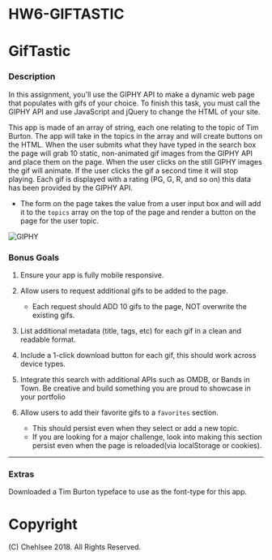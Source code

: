 # HW6-GIFTASTIC
# GifTastic

### Description

In this assignment, you'll use the GIPHY API to make a dynamic web page that populates with gifs of your choice. To finish this task, you must call the GIPHY API and use JavaScript and jQuery to change the HTML of your site.

This app is made of an array of string, each one relating to the topic of Tim Burton. The app will take in the topics in the array and will create buttons on the HTML. When the user submits what they have typed in the search box the page will grab 10 static, non-animated gif images from the GIPHY API and place them on the page. When the user clicks on the still GIPHY images the gif will animate. If the user clicks the gif a second time it will stop playing. Each gif is displayed with a rating (PG, G, R, and so on) this data has been provided by the GIPHY API. 

* The form on the page takes the value from a user input box and will add it to the `topics` array on the top of the page and render a button on the page for the user topic.

![GIPHY](Images/1-giphy.jpg)


### Bonus Goals

1. Ensure your app is fully mobile responsive.

2. Allow users to request additional gifs to be added to the page.
   * Each request should ADD 10 gifs to the page, NOT overwrite the existing gifs.

3. List additional metadata (title, tags, etc) for each gif in a clean and readable format.

4. Include a 1-click download button for each gif, this should work across device types.

5. Integrate this search with additional APIs such as OMDB, or Bands in Town. Be creative and build something you are proud to showcase in your portfolio

6. Allow users to add their favorite gifs to a `favorites` section.
   * This should persist even when they select or add a new topic.
   * If you are looking for a major challenge, look into making this section persist even when the page is reloaded(via localStorage or cookies).

- - -

### Extras

Downloaded a Tim Burton typeface to use as the font-type for this app.


# Copyright
 (C) Chehlsee 2018. All Rights Reserved.
